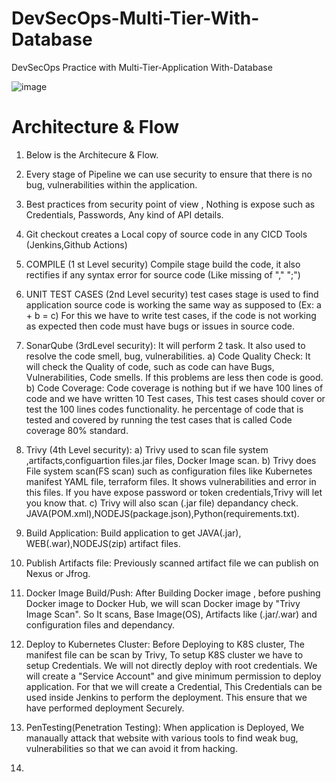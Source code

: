 # DevSecOps-Multi-Tier-With-Database
DevSecOps Practice with Multi-Tier-Application With-Database

![image](https://github.com/user-attachments/assets/609e96d2-b681-42df-bd36-6abe987537c4)




# Architecture & Flow

1.	Below is the Architecure & Flow.

2.	Every stage of Pipeline we can use security to ensure that there is no bug, vulnerabilities within the application.

3.	Best practices from security point of view , Nothing is expose such as Credentials, Passwords, Any kind of API details.

4. Git checkout creates a Local copy of source code in any CICD Tools (Jenkins,Github Actions)
   
5. COMPILE (1 st Level security) Compile stage build the code,
   it also rectifies if any syntax error for source code (Like missing of "," ";")

6. UNIT TEST CASES (2nd Level security) test cases stage is used to find application source code is working
   the same way as supposed to   (Ex: a + b = c)
   For this we have to write test cases, if the code is not working as expected then code must have bugs
   or issues in source code.

7. SonarQube (3rdLevel security):  It will perform 2 task. It also used to resolve the code smell, bug, vulnerabilities.
   a) Code Quality Check: It will  check the Quality of code, such as code can have Bugs, Vulnerabilities, Code smells.
     If this problems are less then code is good. 
   b) Code Coverage: Code coverage is nothing but if we have 100 lines of code and we have written 10 Test cases,
      This test cases should cover or test the 100 lines codes functionality.
      he percentage of code that is tested and covered by running the test cases that is called Code coverage 80% standard.
   
8. Trivy (4th Level security): a) Trivy used to scan file system ,artifacts,configuartion files.jar files, Docker Image scan.
   b) Trivy does File system scan(FS scan) such as configuration files like Kubernetes manifest YAML file, terraform files.
   It shows vulnerabilities and error in this files. If you have expose password or token credentials,Trivy will let you know that.
   c) Trivy will also scan (.jar file) depandancy check. JAVA(POM.xml),NODEJS(package.json),Python(requirements.txt).

   

9. Build Application: Build application to get JAVA(.jar), WEB(.war),NODEJS(zip) artifact files.
   
10. Publish Artifacts file: Previously scanned artifact file we can publish on Nexus or Jfrog.

11. Docker Image Build/Push: After Building Docker image , before pushing Docker image to Docker Hub, we will scan Docker image by "Trivy Image Scan".
    So It scans, Base Image(OS), Artifacts like (.jar/.war) and configuration files and dependancy.
    
12. Deploy to Kubernetes Cluster: Before Deploying to K8S cluster, The manifest file can be scan by Trivy, To setup K8S cluster we have to setup Credentials.
    We will not directly deploy with root credentials. We will create a "Service Account" and give minimum permission to deploy application.
    For that we will create a Credential, This Credentials can be used inside Jenkins to perform the deployment. This ensure that we have performed deployment
    Securely.

13. PenTesting(Penetration Testing): When application is Deployed, We manaually attack that website with various tools to find weak bug, vulnerabilities
    so that we can avoid it from hacking.
15. 
    

